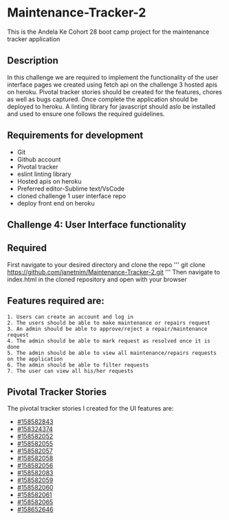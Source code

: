 # Maintenance-Tracker-2
This is the Andela Ke Cohort 28 boot camp project for the maintenance tracker application


## Description

In this challenge we are required to implement the functionality of the user interface pages we created using fetch api on the challenge 3 hosted apis on heroku. Pivotal tracker stories should be created for the features, chores as well as bugs captured. Once complete the application should be deployed to heroku. A linting library for javascript should aslo be installed and used to ensure one follows the required guidelines.

## Requirements for development

- Git
- Github account
- Pivotal tracker
- eslint linting library
- Hosted apis on heroku
- Preferred editor-Sublime text/VsCode
- cloned challenge 1 user interface repo
- deploy front end on heroku

## Challenge 4: User Interface functionality

## Required

First navigate to your desired directory and clone the repo
'''
git clone https://github.com/janetnim/Maintenance-Tracker-2.git
'''
Then navigate to index.html in the cloned repository and open with your browser

## Features required are:

    1. Users can create an account and log in
    2. The users should be able to make maintenance or repairs request
    3. An admin should be able to approve/reject a repair/maintenance request
    4. The admin should be able to mark request as resolved once it is done
    5. The admin should be able to view all maintenance/repairs requests on the application
    6. The admin should be able to filter requests
    7. The user can view all his/her requests


## Pivotal Tracker Stories

The pivotal tracker stories I created for the UI features are:

- [#158582843](https://www.pivotaltracker.com/n/projects/2173438)
- [#158324374](https://www.pivotaltracker.com/n/projects/2173438)
- [#158582052](https://www.pivotaltracker.com/n/projects/2173438)
- [#158582055](https://www.pivotaltracker.com/n/projects/2173438)
- [#158582057](https://www.pivotaltracker.com/n/projects/2173438)
- [#158582058](https://www.pivotaltracker.com/n/projects/2173438)
- [#158582056](https://www.pivotaltracker.com/n/projects/2173438)
- [#158582083](https://www.pivotaltracker.com/n/projects/2173438)
- [#158582059](https://www.pivotaltracker.com/n/projects/2173438)
- [#158582060](https://www.pivotaltracker.com/n/projects/2173438)
- [#158582061](https://www.pivotaltracker.com/n/projects/2173438)
- [#158582065](https://www.pivotaltracker.com/n/projects/2173438)
- [#158652646](https://www.pivotaltracker.com/n/projects/2173438)



